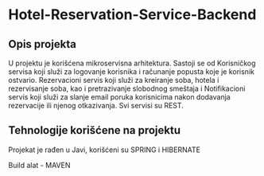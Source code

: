 # Hotel-Reservation-Service-Backend

<h2>Opis projekta</h2>

U projektu je korišćena mikroservisna arhitektura. Sastoji se od Korisničkog servisa koji služi za logovanje korisnika i računanje popusta koje je korisnik ostvario. Rezervacioni servis koji služi za kreiranje soba, hotela i rezervisanje soba, kao i pretrazivanje slobodnog smeštaja i Notifikacioni servis koji služi za slanje email poruka korisnicima nakon dodavanja rezervacije ili njenog otkazivanja. Svi servisi su REST.

<h2>Tehnologije korišćene na projektu</h2>

Projekat je rađen u Javi, korišćeni su SPRING i HIBERNATE

Build alat - MAVEN


